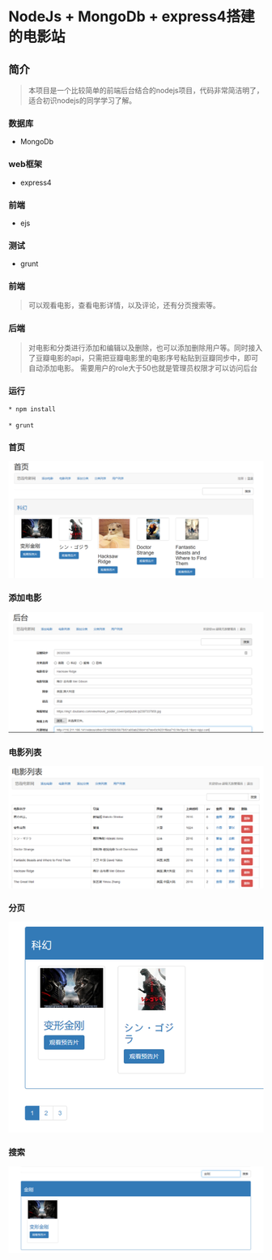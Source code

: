 # NodeJs + MongoDb + express4搭建的电影站
## 简介 
>本项目是一个比较简单的前端后台结合的nodejs项目，代码非常简洁明了，适合初识nodejs的同学学习了解。

### 数据库
 * MongoDb

### web框架
 * express4

### 前端
 * ejs

### 测试
 * grunt

### 前端
> 可以观看电影，查看电影详情，以及评论，还有分页搜索等。

### 后端
> 对电影和分类进行添加和编辑以及删除，也可以添加删除用户等。同时接入了豆瓣电影的api，只需把豆瓣电影里的电影序号粘贴到豆瓣同步中，即可自动添加电影。
> 需要用户的role大于50也就是管理员权限才可以访问后台

### 运行
	* npm install

	* grunt
	

### 首页

![首页](https://raw.githubusercontent.com/Y00z/nodejs_movie/master/public/upload/_index.png)


### 添加电影

![添加电影](https://raw.githubusercontent.com/Y00z/nodejs_movie/master/public/upload/_add.png)

### 电影列表

![电影列表](https://raw.githubusercontent.com/Y00z/nodejs_movie/master/public/upload/_list.png)

### 分页

![分页](https://raw.githubusercontent.com/Y00z/nodejs_movie/master/public/upload/_page.png)

### 搜索

![搜索](https://raw.githubusercontent.com/Y00z/nodejs_movie/master/public/upload/_search.png)
